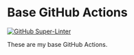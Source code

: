 
# Base GitHub Actions

[![GitHub Super-Linter](https://github.com/LeaLearnsToCode/.github-actions/workflows/Lint%20Code%20Base/badge.svg)](https://github.com/marketplace/actions/super-linter)

These are my base GitHub Actions.
